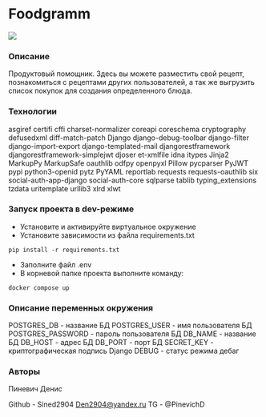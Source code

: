 # Foodgramm

![](https://github.com/sined2904/foodgram-project-react/actions/workflows/main.yml/badge.svg)

### Описание
Продуктовый помощник. Здесь вы можете разместить свой рецепт, познакомиться с рецептами других пользователей, а так же выгрузить список покупок для создания определенного блюда.

### Технологии
asgiref
certifi
cffi
charset-normalizer
coreapi
coreschema
cryptography
defusedxml
diff-match-patch
Django
django-debug-toolbar
django-filter
django-import-export
django-templated-mail
djangorestframework
djangorestframework-simplejwt
djoser
et-xmlfile
idna
itypes
Jinja2
MarkupPy
MarkupSafe
oauthlib
odfpy
openpyxl
Pillow
pycparser
PyJWT
pypi
python3-openid
pytz
PyYAML
reportlab
requests
requests-oauthlib
six
social-auth-app-django
social-auth-core
sqlparse
tablib
typing_extensions
tzdata
uritemplate
urllib3
xlrd
xlwt

### Запуск проекта в dev-режиме
- Установите и активируйте виртуальное окружение
- Установите зависимости из файла requirements.txt
```
pip install -r requirements.txt
``` 
- Заполните файл .env
- В корневой папке проекта выполните команду:
```
docker compose up 
```

### Описание переменных окружения
POSTGRES_DB - название БД
POSTGRES_USER - имя пользователя БД
POSTGRES_PASSWORD - пароль пользователя БД
DB_NAME - название БД
DB_HOST - адрес БД
DB_PORT - порт БД
SECRET_KEY - криптографическая подпись Django
DEBUG - статус режима дебаг

### Авторы
Пиневич Денис

Github - Sined2904
Den2904@yandex.ru
TG - @PinevichD